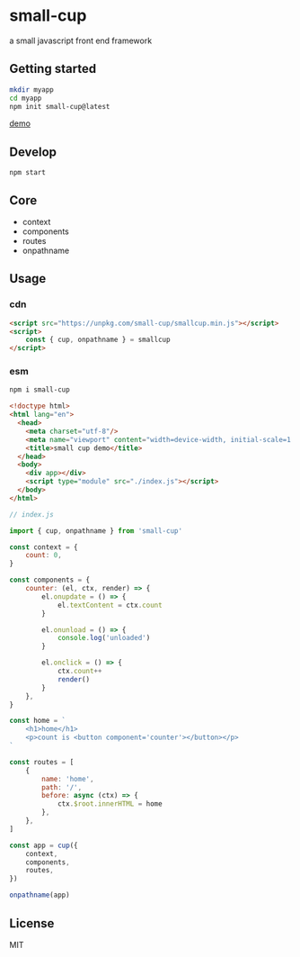 # small-cup
a small javascript front end framework

## Getting started

```sh
mkdir myapp
cd myapp
npm init small-cup@latest
```

[demo](https://codepen.io/fanlia/pen/QWBEEwJ)

## Develop

```
npm start
```

## Core

- context
- components
- routes
- onpathname

## Usage

### cdn

```html
<script src="https://unpkg.com/small-cup/smallcup.min.js"></script>
<script>
    const { cup, onpathname } = smallcup
</script>
```

### esm

```sh
npm i small-cup
```

```html
<!doctype html>
<html lang="en">
  <head>
    <meta charset="utf-8"/>
    <meta name="viewport" content="width=device-width, initial-scale=1.0">
    <title>small cup demo</title>
  </head>
  <body>
    <div app></div>
    <script type="module" src="./index.js"></script>
  </body>
</html>

```

```javascript
// index.js

import { cup, onpathname } from 'small-cup'

const context = {
    count: 0,
}

const components = {
    counter: (el, ctx, render) => {
        el.onupdate = () => {
            el.textContent = ctx.count
        }

        el.onunload = () => {
            console.log('unloaded')
        }

        el.onclick = () => {
            ctx.count++
            render()
        }
    },
}

const home = `
    <h1>home</h1>
    <p>count is <button component='counter'></button></p>
`

const routes = [
    {
        name: 'home',
        path: '/',
        before: async (ctx) => {
            ctx.$root.innerHTML = home
        },
    },
]

const app = cup({
    context,
    components,
    routes,
})

onpathname(app)

```

## License

MIT
